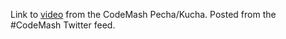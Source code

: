 Link to [video](http://www.youtube.com/watch?v=oXCiZVx51rY) from the CodeMash Pecha/Kucha.  Posted from the #CodeMash Twitter feed.
